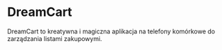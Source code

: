 # DreamCart
 DreamCart to kreatywna i magiczna aplikacja na telefony komórkowe do zarządzania listami zakupowymi.

